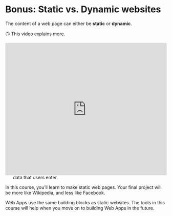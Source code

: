 # Bonus: Static vs. Dynamic websites

The content of a web page can either be **static** or **dynamic**.

<aside>

📺 This video explains more.

</aside>


<div style="position: relative; padding-bottom: 56.25%; height: 0;">
<iframe width="100%" height="415" src="https://www.youtube.com/embed/0QT06AFAbdc" title="Static vs Dynamic Websites" frameborder="0" allow="accelerometer; autoplay; clipboard-write; encrypted-media; gyroscope; picture-in-picture" allowfullscreen></iframe>
</div>

<aside>

Here's a recap on static and dynamic web pages.

- **Static** means it doesn’t change — it shows the same way for different users at different times. Wikipedia is a good example of a web page, or lots of web pages.
- **Dynamic** means the site changes — it shows up differently for different users at different times, like Facebook or Gmail. It usually means it saves data that users enter.

</aside>

In this course, you’ll learn to make static web pages. Your final project will be more like Wikipedia, and less like Facebook.

Web Apps use the same building blocks as static websites. The tools in this course will help when you move on to building Web Apps in the future.
